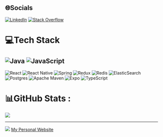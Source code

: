 

## 🌐Socials
[![LinkedIn](https://img.shields.io/badge/LinkedIn-%230077B5.svg?logo=linkedin&logoColor=white)](https://linkedin.com/in/dogukankrtlz) [![Stack Overflow](https://img.shields.io/badge/-Stackoverflow-FE7A16?logo=stack-overflow&logoColor=white)](https://stackoverflow.com/users/15491577) 

# 💻Tech Stack
![Java](https://img.shields.io/badge/java-%23ED8B00.svg?style=flat-square&logo=java&logoColor=white) ![JavaScript](https://img.shields.io/badge/javascript-%23323330.svg?style=flat-square&logo=javascript&logoColor=%23F7DF1E) 
---
![React](https://img.shields.io/badge/react-%2320232a.svg?style=flat-square&logo=react&logoColor=%2361DAFB) ![React Native](https://img.shields.io/badge/react_native-%2320232a.svg?style=flat-square&logo=react&logoColor=%2361DAFB) ![Spring](https://img.shields.io/badge/spring-%236DB33F.svg?style=flat-square&logo=spring&logoColor=white) ![Redux](https://img.shields.io/badge/redux-%23593d88.svg?style=flat-square&logo=redux&logoColor=white) ![Redis](https://img.shields.io/badge/redis-%23DD0031.svg?style=flat-square&logo=redis&logoColor=white) ![ElasticSearch](https://img.shields.io/badge/-ElasticSearch-005571?style=flat-square&logo=elasticsearch) ![Postgres](https://img.shields.io/badge/postgres-%23316192.svg?style=flat-square&logo=postgresql&logoColor=white) ![Apache Maven](https://img.shields.io/badge/Apache%20Maven-C71A36?style=flat-square&logo=Apache%20Maven&logoColor=white) ![Expo](https://img.shields.io/badge/expo-1C1E24?style=flat-square&logo=expo&logoColor=#D04A37) ![TypeScript](https://img.shields.io/badge/typescript-%23007ACC.svg?style=flat-square&logo=typescript&logoColor=white)
# 📊GitHub Stats :
![](https://github-readme-stats.vercel.app/api/top-langs/?username=dogukankrtlz&theme=blueberry&hide_border=false&include_all_commits=false&count_private=false&layout=compact)

---
[![](https://visitcount.itsvg.in/api?id=dogukankrtlz&icon=0&color=0)](https://visitcount.itsvg.in)
<a href="https://dogukankrtlz.github.io/">My Personal Website</a>
